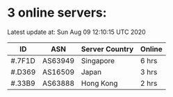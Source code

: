 # 3 online servers:

Latest update at: Sun Aug 09 12:10:15 UTC 2020

| ID | ASN | Server Country | Online |
| -- | --- | -------------- | ------ |
| #.7F1D | AS63949 | Singapore | 6 hrs |
| #.D369 | AS16509 | Japan | 3 hrs |
| #.33B9 | AS63888 | Hong Kong | 2 hrs |

